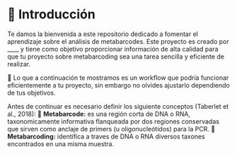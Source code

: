 #  :dna: Introducción
Te damos la bienvenida a este repositorio dedicado a fomentar el aprendizaje sobre el análisis de metabarcodes. Este proyecto es creado por ____ y tiene como objetivo proporcionar información de alta calidad para que tu proyecto sobre metabarcoding sea una tarea sencilla y eficiente de realizar. 

:eyes: Lo que a continuación te mostramos es un workflow que podría funcionar eficientemente a tu proyecto, sin embargo no olvides ajustarlo dependiendo de tus objetivos.

Antes de continuar es necesario definir los siguiente conceptos (Taberlet et al., 2018):
:dna: **Metabarcode:** es una región corta de DNA o RNA, taxonomicamente informativa flanqueada por dos regiones conservadas que sirven como anclaje de primers (u oligonucleótidos) para la PCR.
:dna: **Metabarcoding:** identifica a traves de DNA o RNA diversos taxones encontrados en una misma muestra.
